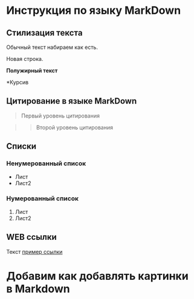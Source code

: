 # Инструкция по языку MarkDown

## Стилизация текста

Обычный текст набираем как есть.

Новая строка.

**Полужирный текст**

*Курсив

## Цитирование в языке MarkDown
> Первый уровень цитирования

>> Второй уровень цитирования

## Списки
### Ненумерованный список
* Лист
* Лист2

### Нумерованный список
1. Лист
2. Лист2

## WEB ссылки
Текст [пример ссылки](https.example.com "Всплывающая подсказка")

# Добавим как добавлять картинки в Markdown